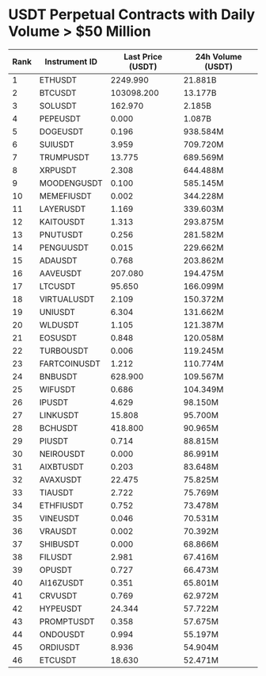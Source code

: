 # USDT Perpetual Contracts with Daily Volume > $50 Million

| Rank | Instrument ID | Last Price (USDT) | 24h Volume (USDT) |
|------|---------------|-------------------|-------------------|
| 1 | ETHUSDT | 2249.990 | 21.881B |
| 2 | BTCUSDT | 103098.200 | 13.177B |
| 3 | SOLUSDT | 162.970 | 2.185B |
| 4 | PEPEUSDT | 0.000 | 1.087B |
| 5 | DOGEUSDT | 0.196 | 938.584M |
| 6 | SUIUSDT | 3.959 | 709.720M |
| 7 | TRUMPUSDT | 13.775 | 689.569M |
| 8 | XRPUSDT | 2.308 | 644.488M |
| 9 | MOODENGUSDT | 0.100 | 585.145M |
| 10 | MEMEFIUSDT | 0.002 | 344.228M |
| 11 | LAYERUSDT | 1.169 | 339.603M |
| 12 | KAITOUSDT | 1.313 | 293.875M |
| 13 | PNUTUSDT | 0.256 | 281.582M |
| 14 | PENGUUSDT | 0.015 | 229.662M |
| 15 | ADAUSDT | 0.768 | 203.862M |
| 16 | AAVEUSDT | 207.080 | 194.475M |
| 17 | LTCUSDT | 95.650 | 166.099M |
| 18 | VIRTUALUSDT | 2.109 | 150.372M |
| 19 | UNIUSDT | 6.304 | 131.662M |
| 20 | WLDUSDT | 1.105 | 121.387M |
| 21 | EOSUSDT | 0.848 | 120.058M |
| 22 | TURBOUSDT | 0.006 | 119.245M |
| 23 | FARTCOINUSDT | 1.212 | 110.774M |
| 24 | BNBUSDT | 628.900 | 109.567M |
| 25 | WIFUSDT | 0.686 | 104.349M |
| 26 | IPUSDT | 4.629 | 98.150M |
| 27 | LINKUSDT | 15.808 | 95.700M |
| 28 | BCHUSDT | 418.800 | 90.965M |
| 29 | PIUSDT | 0.714 | 88.815M |
| 30 | NEIROUSDT | 0.000 | 86.991M |
| 31 | AIXBTUSDT | 0.203 | 83.648M |
| 32 | AVAXUSDT | 22.475 | 75.825M |
| 33 | TIAUSDT | 2.722 | 75.769M |
| 34 | ETHFIUSDT | 0.752 | 73.478M |
| 35 | VINEUSDT | 0.046 | 70.531M |
| 36 | VRAUSDT | 0.002 | 70.392M |
| 37 | SHIBUSDT | 0.000 | 68.866M |
| 38 | FILUSDT | 2.981 | 67.416M |
| 39 | OPUSDT | 0.727 | 66.473M |
| 40 | AI16ZUSDT | 0.351 | 65.801M |
| 41 | CRVUSDT | 0.769 | 62.972M |
| 42 | HYPEUSDT | 24.344 | 57.722M |
| 43 | PROMPTUSDT | 0.358 | 57.675M |
| 44 | ONDOUSDT | 0.994 | 55.197M |
| 45 | ORDIUSDT | 8.936 | 54.904M |
| 46 | ETCUSDT | 18.630 | 52.471M |
